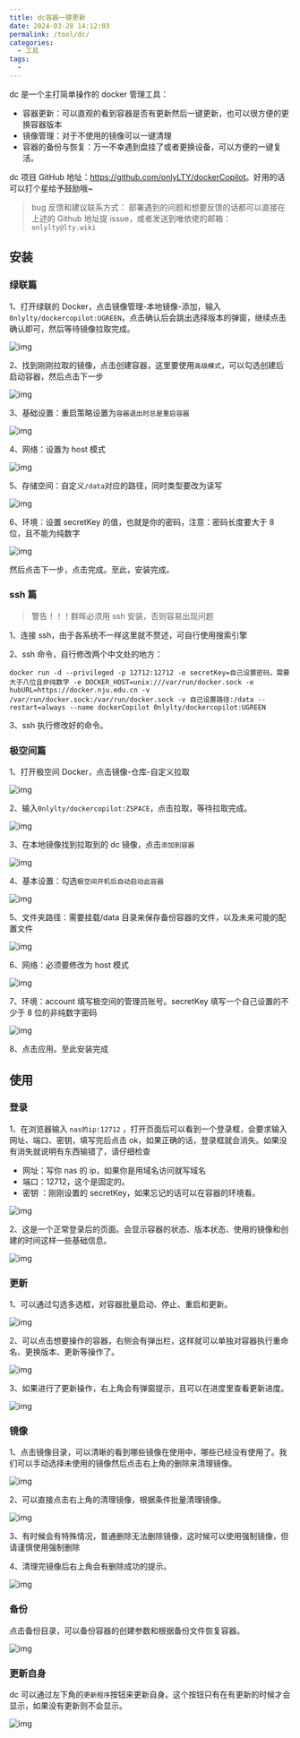 ```yaml
---
title: dc容器一键更新
date: 2024-03-28 14:12:03
permalink: /tool/dc/
categories:
  - 工具
tags:
  -
---
```


dc 是一个主打简单操作的 docker 管理工具：

- 容器更新：可以直观的看到容器是否有更新然后一键更新，也可以很方便的更换容器版本
- 镜像管理：对于不使用的镜像可以一键清理
- 容器的备份与恢复：万一不幸遇到盘挂了或者更换设备，可以方便的一键复活。

dc 项目 GitHub 地址：<https://github.com/onlyLTY/dockerCopilot>。好用的话可以打个星给予鼓励哦~

> bug 反馈和建议联系方式： 部署遇到的问题和想要反馈的话都可以直接在上述的 Github 地址提 issue，或者发送到唯依佬的邮箱：`onlylty@lty.wiki`

## 安装

### 绿联篇

1、打开绿联的 Docker，点击镜像管理-本地镜像-添加，输入`0nlylty/dockercopilot:UGREEN`，点击确认后会跳出选择版本的弹窗，继续点击确认即可，然后等待镜像拉取完成。

![img](./img/0401.png)

2、找到刚刚拉取的镜像，点击创建容器，这里要使用`高级模式`，可以勾选创建后启动容器，然后点击下一步

![img](./img/0402.png)

3、基础设置：重启策略设置为`容器退出时总是重启容器`

![img](./img/0403.png)

4、网络：设置为 host 模式

![img](./img/0404.png)

5、存储空间：自定义`/data`对应的路径，同时类型要改为读写

![img](./img/0405.png)

6、环境：设置 secretKey 的值，也就是你的密码，注意：密码长度要大于 8 位，且不能为纯数字

![img](./img/0406.png)

然后点击下一步，点击完成。至此，安装完成。

### ssh 篇

> 警告！！！群晖必须用 ssh 安装，否则容易出现问题

1、连接 ssh，由于各系统不一样这里就不赘述，可自行使用搜索引擎

2、ssh 命令，自行修改两个中文处的地方：

```
docker run -d --privileged -p 12712:12712 -e secretKey=自己设置密码，需要大于八位且非纯数字 -e DOCKER_HOST=unix:///var/run/docker.sock -e hubURL=https://docker.nju.edu.cn -v /var/run/docker.sock:/var/run/docker.sock -v 自己设置路径:/data --restart=always --name dockerCopilot 0nlylty/dockercopilot:UGREEN
```

3、ssh 执行修改好的命令。

### 极空间篇

1、打开极空间 Docker，点击镜像-仓库-自定义拉取

![img](./img/0407.png)

2、输入`0nlylty/dockercopilot:ZSPACE`，点击拉取，等待拉取完成。

![img](./img/0408.png)

3、在本地镜像找到拉取到的 dc 镜像，点击`添加到容器`

![img](./img/0409.png)

4、基本设置：勾选`极空间开机后自动启动此容器`

![img](./img/0410.png)

5、文件夹路径：需要挂载/data 目录来保存备份容器的文件，以及未来可能的配置文件

![img](./img/0411.png)

6、网络：必须要修改为 host 模式

![img](./img/0412.png)

7、环境：account 填写极空间的管理员账号。secretKey 填写一个自己设置的不少于 8 位的非纯数字密码

![img](./img/0413.png)

8、点击应用。至此安装完成

## 使用

### 登录

1、在浏览器输入 `nas的ip:12712` ，打开页面后可以看到一个登录框，会要求输入网址、端口、密钥，填写完后点击 ok，如果正确的话，登录框就会消失。如果没有消失就说明有东西输错了，请仔细检查

- 网址：写你 nas 的 ip，如果你是用域名访问就写域名
- 端口：12712，这个是固定的。
- 密钥 ：刚刚设置的 secretKey，如果忘记的话可以在容器的环境看。

![img](./img/0414.png)

2、这是一个正常登录后的页面。会显示容器的状态、版本状态、使用的镜像和创建的时间这样一些基础信息。

![img](./img/0415.png)

### 更新

1、可以通过勾选多选框，对容器批量启动、停止、重启和更新。

![img](./img/0416.png)

2、可以点击想要操作的容器，右侧会有弹出栏，这样就可以单独对容器执行重命名、更换版本、更新等操作了。

![img](./img/0417.png)

3、如果进行了更新操作，右上角会有弹窗提示，且可以在进度里查看更新进度。

![img](./img/0418.png)

### 镜像

1、点击镜像目录，可以清晰的看到哪些镜像在使用中，哪些已经没有使用了。我们可以手动选择未使用的镜像然后点击右上角的删除来清理镜像。

![img](./img/0419.png)

2、可以直接点击右上角的清理镜像，根据条件批量清理镜像。

![img](./img/0420.png)

3、有时候会有特殊情况，普通删除无法删除镜像，这时候可以使用强制镜像，但请谨慎使用强制删除

4、清理完镜像后右上角会有删除成功的提示。

![img](./img/0421.png)

### 备份

点击备份目录，可以备份容器的创建参数和根据备份文件恢复容器。

![img](./img/0422.png)

### 更新自身

dc 可以通过左下角的`更新程序`按钮来更新自身。这个按钮只有在有更新的时候才会显示，如果没有更新则不会显示。

![img](./img/0423.png)

